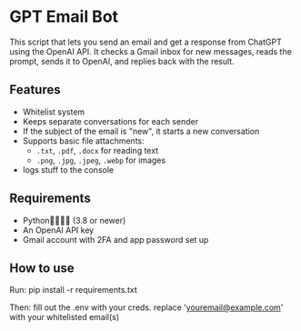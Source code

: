 # GPT Email Bot

This script that lets you send an email and get a response from ChatGPT using the OpenAI API. It checks a Gmail inbox for new messages, reads the prompt, sends it to OpenAI, and replies back with the result.

## Features

- Whitelist system
- Keeps separate conversations for each sender
- If the subject of the email is "new", it starts a new conversation
- Supports basic file attachments:
  - `.txt`, `.pdf`, `.docx` for reading text
  - `.png`, `.jpg`, `.jpeg`, `.webp` for images
- logs stuff to the console

## Requirements

- Python🤯🤯🤯🤯 (3.8 or newer)
- An OpenAI API key
- Gmail account with 2FA and app password set up

## How to use

Run:
pip install -r requirements.txt

Then:
fill out the .env with your creds.
replace 'youremail@example.com' with your whitelisted email(s)


